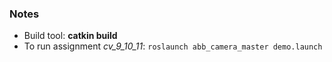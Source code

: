 ### Notes
+ Build tool: **catkin build**
+ To run assignment *cv_9_10_11*:  `roslaunch abb_camera_master demo.launch`